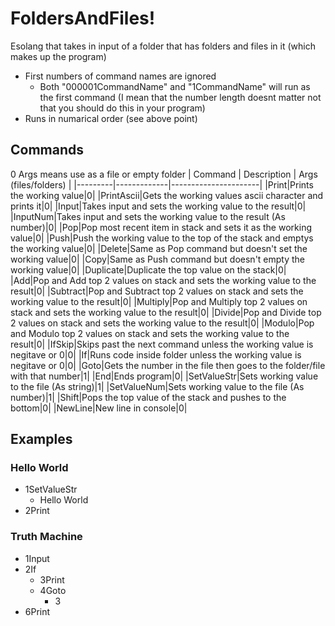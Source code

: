 # FoldersAndFiles!  
Esolang that takes in input of a folder that has folders and files in it (which makes up the program)

- First numbers of command names are ignored 
    - Both "000001CommandName" and "1CommandName" will run as the first command (I mean that the number length doesnt matter not that you should do this in your program)
- Runs in numarical order (see above point)

## Commands
0 Args means use as a file or empty folder
| Command | Description | Args (files/folders) |
|---------|-------------|----------------------|
|Print|Prints the working value|0|
|PrintAscii|Gets the working values ascii character and prints it|0|
|Input|Takes input and sets the working value to the result|0|
|InputNum|Takes input and sets the working value to the result (As number)|0|
|Pop|Pop most recent item in stack and sets it as the working value|0|
|Push|Push the working value to the top of the stack and emptys the working value|0|
|Delete|Same as Pop command but doesn't set the working value|0|
|Copy|Same as Push command but doesn't empty the working value|0|
|Duplicate|Duplicate the top value on the stack|0|
|Add|Pop and Add top 2 values on stack and sets the working value to the result|0|
|Subtract|Pop and Subtract top 2 values on stack and sets the working value to the result|0|
|Multiply|Pop and Multiply top 2 values on stack and sets the working value to the result|0|
|Divide|Pop and Divide top 2 values on stack and sets the working value to the result|0|
|Modulo|Pop and Modulo top 2 values on stack and sets the working value to the result|0|
|IfSkip|Skips past the next command unless the working value is negitave or 0|0|
|If|Runs code inside folder unless the working value is negitave or 0|0|
|Goto|Gets the number in the file then goes to the folder/file with that number|1|
|End|Ends program|0|
|SetValueStr|Sets working value to the file (As string)|1|
|SetValueNum|Sets working value to the file (As number)|1|
|Shift|Pops the top value of the stack and pushes to the bottom|0|
|NewLine|New line in console|0|

## Examples
### Hello World
- 1SetValueStr
    - Hello World
- 2Print
### Truth Machine
- 1Input
- 2If
    - 3Print
    - 4Goto
        - 3
- 6Print

